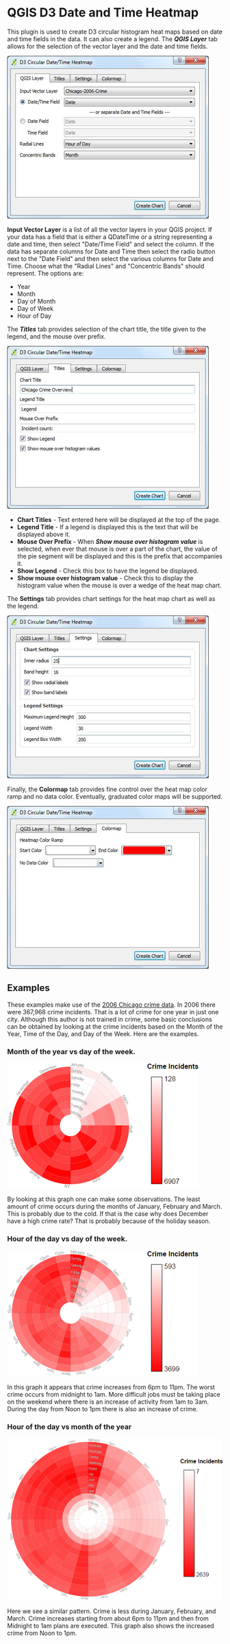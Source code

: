 # QGIS D3 Date and Time Heatmap
This plugin is used to create D3 circular histogram heat maps based on date and time fields in the data. It can also create a legend. The ***QGIS Layer*** tab allows for the selection of the vector layer and the date and time fields.

![Circular Heatmap](tutorial/d3datavis.jpg)

**Input Vector Layer** is a list of all the vector layers in your QGIS project. If your data has a field that is either a QDateTime or a string representing a date and time, then select "Date/Time Field" and select the column. If the data has separate columns for Date and Time then select the radio button next to the "Date Field" and then select the various columns for Date and Time. Choose what the "Radial Lines" and "Concentric Bands" should represent. The options are:

* Year
* Month
* Day of Month
* Day of Week
* Hour of Day

The ***Titles*** tab provides selection of the chart title, the title given to the legend, and the mouse over prefix.

![Titles Tab](tutorial/titles.jpg)

* **Chart Titles** - Text entered here will be displayed at the top of the page.
* **Legend Title** - If a legend is displayed this is the text that will be displayed above it.
* **Mouse Over Prefix** - When ***Show mouse over histogram value*** is selected, when ever that mouse is over a part of the chart, the value of the pie segment will be displayed and this is the prefix that accompanies it.
* **Show Legend** - Check this box to have the legend be displayed.
* **Show mouse over histogram value** - Check this to display the histogram value when the mouse is over a wedge of the heat map chart.

The **Settings** tab provides chart settings for the heat map chart as well as the legend.

![Settings Tab](tutorial/settings.jpg)

Finally, the **Colormap** tab provides fine control over the heat map color ramp and no data color. Eventually, graduated color maps will be supported.

![Colar Map Tab](tutorial/colormap.jpg)

## Examples
These examples make use of the [2006 Chicago crime data](https://data.cityofchicago.org/Public-Safety/Crimes-2001-to-present/ijzp-q8t2). In 2006 there were 367,968 crime incidents. That is a lot of crime for one year in just one city. Although this author is not trained in crime, some basic conclusions can be obtained by looking at the crime incidents based on the Month of the Year, Time of the Day, and Day of the Week. Here are the examples.

### Month of the year vs day of the week.

![Month vs day of the week](tutorial/month-dow.png)

By looking at this graph one can make some observations. The least amount of crime occurs during the months of January, February and March. This is probably due to the cold. If that is the case why does December have a high crime rate? That is probably because of the holiday season. 

### Hour of the day vs day of the week.

![Hour of the day vs day of the week](tutorial/hour-dow.png)

In this graph it appears that crime increases from 6pm to 11pm. The worst crime occurs from midnight to 1am. More difficult jobs must be taking place on the weekend where there is an increase of activity from 1am to 3am. During the day from Noon to 1pm there is also an increase of crime.

### Hour of the day vs month of the year

![Hour of the day vs month of the year](tutorial/hour-month.png)

Here we see a similar pattern. Crime is less during January, February, and March. Crime increases starting from about 6pm to 11pm and then from Midnight to 1am plans are executed. This graph also shows the increased crime from Noon to 1pm.
